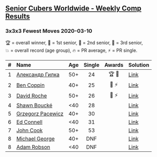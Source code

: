 <style>table {white-space: nowrap;}</style>

## [Senior Cubers Worldwide - Weekly Comp Results](/scw-comp/results/)
### 3x3x3 Fewest Moves 2020-03-10

<span style="white-space: nowrap;">🏆 = overall winner</span>, <span style="white-space: nowrap;">🥇 = 1st senior</span>, <span style="white-space: nowrap;">🥈 = 2nd senior</span>, <span style="white-space: nowrap;">🥉 = 3rd senior</span>, <span style="white-space: nowrap;">💥 = overall record (age group)</span>, <span style="white-space: nowrap;">🔥 = PR average</span>, <span style="white-space: nowrap;">⚡ = PR single</span>.

| # | Name | Age | Single | Awards | Solution |
| :--: | :-- | :--: | :--: | :--: | :-- |
| 1 | [Александр Гилка](../../persons/александр_гилка/333fm.md) | 50+ | 24 | 🏆 🥇 | [Link](https://www.facebook.com/events/640532176759268?view=permalink&id=641756139970205) |
| 2 | [Ben Coppin](../../persons/ben_coppin/333fm.md) | 40+ | 25 | 🥈 ⚡ | [Link](https://www.facebook.com/events/640532176759268?view=permalink&id=641063233372829) |
| 3 | [David Roche](../../persons/david_roche/333fm.md) | 50+ | 26 | 🥉 ⚡ | [Link](https://www.facebook.com/events/640532176759268?view=permalink&id=640978746714611) |
| 4 | [Shawn Boucké](../../persons/shawn_boucke/333fm.md) | <40 | 28 |  | [Link](https://www.facebook.com/events/640532176759268?view=permalink&id=640567056755780) |
| 5 | [Grzegorz Pacewicz](../../persons/grzegorz_pacewicz/333fm.md) | 40+ | 30 |  | [Link](https://www.facebook.com/events/640532176759268?view=permalink&id=642597733219379) |
| 6 | [Ed Connell](../../persons/ed_connell/333fm.md) | <40 | 31 |  | [Link](https://www.facebook.com/events/640532176759268?view=permalink&id=640765876735898) |
| 7 | [John Cook](../../persons/john_cook/333fm.md) | 50+ | 53 |  | [Link](https://www.facebook.com/events/640532176759268?view=permalink&id=643602313118921) |
| 8 | [Michael George](../../persons/michael_george/333fm.md) | 40+ | DNF |  | [Link](https://www.facebook.com/events/640532176759268?view=permalink&id=641755886636897) |
| 8 | [Adam Robson](../../persons/adam_robson/333fm.md) | <40 | DNF |  | [Link](https://www.facebook.com/events/640532176759268?view=permalink&id=641414366671049) |

<!-- Global site tag (gtag.js) - Google Analytics -->
<script async src="https://www.googletagmanager.com/gtag/js?id=UA-86348435-3"></script>
<script>window.dataLayer = window.dataLayer || []; function gtag() {dataLayer.push(arguments);} gtag('js', new Date()); gtag('config', 'UA-86348435-3');</script>
